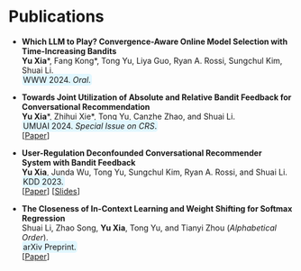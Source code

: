 
# Publications 

* **Which LLM to Play? Convergence-Aware Online Model Selection with Time-Increasing Bandits** <br>
  **Yu Xia**\*, Fang Kong\*, Tong Yu, Liya Guo, Ryan A. Rossi, Sungchul Kim, Shuai Li. <br>
  <span style="background-color: #E1F7FF; padding: 2px; border-radius: 5px;">WWW 2024. *Oral*.</span>

* **Towards Joint Utilization of Absolute and Relative Bandit Feedback for Conversational Recommendation** <br>
  **Yu Xia**\*, Zhihui Xie\*, Tong Yu, Canzhe Zhao, and Shuai Li. <br>
  <span style="background-color: #E1F7FF; padding: 2px; border-radius: 5px;">UMUAI 2024. *Special Issue on CRS*.</span> <br>
  [[Paper](https://link.springer.com/article/10.1007/s11257-023-09388-5)]

* **User-Regulation Deconfounded Conversational Recommender System with Bandit Feedback** <br>
  **Yu Xia**, Junda Wu, Tong Yu, Sungchul Kim, Ryan A. Rossi, and Shuai Li. <br>
  <span style="background-color: #E1F7FF; padding: 2px; border-radius: 5px;">KDD 2023.</span> <br>
  [[Paper](https://dl.acm.org/doi/10.1145/3580305.3599539)] [[Slides](https://andree-9.github.io/docs/kdd23_slides.pdf)]

* **The Closeness of In-Context Learning and Weight Shifting for Softmax Regression** <br>
  Shuai Li, Zhao Song, **Yu Xia**, Tong Yu, and Tianyi Zhou (*Alphabetical Order*). <br>
  <span style="background-color: #E1F7FF; padding: 2px; border-radius: 5px;">arXiv Preprint.</span> <br>
  [[Paper](https://arxiv.org/abs/2304.13276)]
